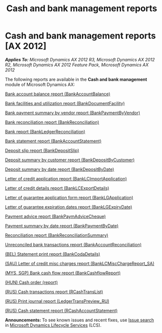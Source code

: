 ﻿---
title: Cash and bank management reports
TOCTitle: Cash and bank management reports
ms:assetid: 5863ad1e-325b-4d24-8f9e-1450220bcf3b
ms:mtpsurl: https://technet.microsoft.com/en-us/library/Hh334482(v=AX.60)
ms:contentKeyID: 36676467
ms.date: 04/18/2014
mtps_version: v=AX.60
---

# Cash and bank management reports [AX 2012]


_**Applies To:** Microsoft Dynamics AX 2012 R3, Microsoft Dynamics AX 2012 R2, Microsoft Dynamics AX 2012 Feature Pack, Microsoft Dynamics AX 2012_

The following reports are available in the **Cash and bank management** module of Microsoft Dynamics AX:

[Bank account balance report (BankAccountBalance)](bank-account-balance-report-bankaccountbalance.md)

[Bank facilities and utilization report (BankDocumentFacility)](bank-facilities-and-utilization-report-bankdocumentfacility.md)

[Bank payment summary by vendor report (BankPaymentByVendor)](bank-payment-summary-by-vendor-report-bankpaymentbyvendor.md)

[Bank reconciliation report (BankReconciliation)](bank-reconciliation-report-bankreconciliation.md)

[Bank report (BankLedgerReconciliation)](bank-report-bankledgerreconciliation.md)

[Bank statement report (BankAccountStatement)](bank-statement-report-bankaccountstatement.md)

[Deposit slip report (BankDepositSlip)](deposit-slip-report-bankdepositslip.md)

[Deposit summary by customer report (BankDepositByCustomer)](deposit-summary-by-customer-report-bankdepositbycustomer.md)

[Deposit summary by date report (BankDepositByDate)](deposit-summary-by-date-report-bankdepositbydate.md)

[Letter of credit application report (BankLCImportApplication)](letter-of-credit-application-report-banklcimportapplication.md)

[Letter of credit details report (BankLCExportDetails)](letter-of-credit-details-report-banklcexportdetails.md)

[Letter of guarantee application form report (BankLGApplication)](letter-of-guarantee-application-form-report-banklgapplication.md)

[Letter of guarantee expiration dates report (BankLGExpiryDate)](letter-of-guarantee-expiration-dates-report-banklgexpirydate.md)

[Payment advice report (BankPaymAdviceCheque)](payment-advice-report-bankpaymadvicecheque.md)

[Payment summary by date report (BankPaymentByDate)](payment-summary-by-date-report-bankpaymentbydate.md)

[Reconciliation report (BankReconciliationSummary)](reconciliation-report-bankreconciliationsummary.md)

[Unreconciled bank transactions report (BankAccountReconciliation)](unreconciled-bank-transactions-report-bankaccountreconciliation.md)

[(BEL) Statement print report (BankCodaDetails)](bel-statement-print-report-bankcodadetails.md)

[(SAU) Letter of credit misc charges report (BankLCMiscChargeReport\_SA)](sau-letter-of-credit-misc-charges-report-banklcmiscchargereport-sa.md)

[(MYS, SGP) Bank cash flow report (BankCashflowReport)](mys-sgp-bank-cash-flow-report-bankcashflowreport.md)

[(HUN) Cash order (report)](hun-cash-order-report.md)

[(RUS) Cash transactions report (RCashTransList)](rus-cash-transactions-report-rcashtranslist.md)

[(RUS) Print journal report (LedgerTransPreview\_RU)](rus-print-journal-report-ledgertranspreview-ru.md)

[(RUS) Cash statement report (RCashAccountStatement)](rus-cash-statement-report-rcashaccountstatement.md)

  
**Announcements:** To see known issues and recent fixes, use [Issue search](http://go.microsoft.com/fwlink/?linkid=389258) in [Microsoft Dynamics Lifecycle Services](http://go.microsoft.com/fwlink/?linkid=306505) (LCS).

